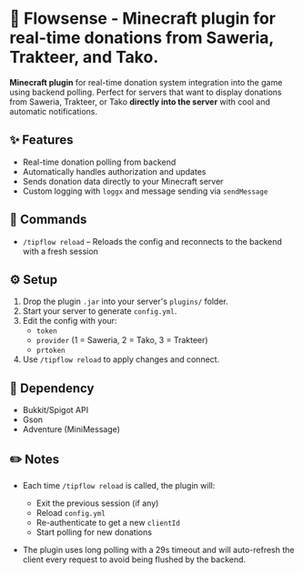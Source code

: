 
# 🍃 Flowsense - Minecraft plugin for real-time donations from Saweria, Trakteer, and Tako.

**Minecraft plugin** for real-time donation system integration into the game using backend polling. Perfect for servers that want to display donations from Saweria, Trakteer, or Tako **directly into the server** with cool and automatic notifications.

## ✨ Features

- Real-time donation polling from backend
- Automatically handles authorization and updates
- Sends donation data directly to your Minecraft server
- Custom logging with `loggx` and message sending via `sendMessage`

## 📜 Commands

- `/tipflow reload` – Reloads the config and reconnects to the backend with a fresh session

## ⚙️ Setup

1. Drop the plugin `.jar` into your server's `plugins/` folder.
2. Start your server to generate `config.yml`.
3. Edit the config with your:
   - `token`
   - `provider` (1 = Saweria, 2 = Tako, 3 = Trakteer)
   - `prtoken`
4. Use `/tipflow reload` to apply changes and connect.

## 🧱 Dependency

- Bukkit/Spigot API
- Gson
- Adventure (MiniMessage)


## ✏️ Notes

- Each time `/tipflow reload` is called, the plugin will:
  - Exit the previous session (if any)
  - Reload `config.yml`
  - Re-authenticate to get a new `clientId`
  - Start polling for new donations

- The plugin uses long polling with a 29s timeout and will auto-refresh the client every request to avoid being flushed by the backend.
